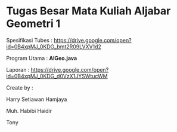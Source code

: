 # Tugas Besar Mata Kuliah Aljabar Geometri 1

Spesifikasi Tubes : https://drive.google.com/open?id=0B4xpMJ_0KDG_bmt2R09LVXV1d2

Program Utama : **AlGeo.java**

Laporan : https://drive.google.com/open?id=0B4xpMJ_0KDG_d0VzX1JYSWtucWM

Create by :

Harry Setiawan Hamjaya

Muh. Habibi Haidir

Tony
